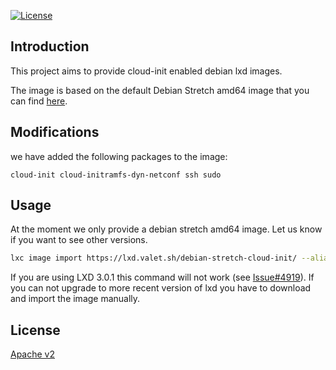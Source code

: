 [![License](http://img.shields.io/:license-apache-blue.svg?style=flat-square)](http://www.apache.org/licenses/LICENSE-2.0.html)


## Introduction

This project aims to provide cloud-init enabled debian lxd images.

The image is based on the default Debian Stretch amd64 image that you can find [here](https://images.linuxcontainers.org/).


## Modifications

we have added the following packages to the image:
```
cloud-init cloud-initramfs-dyn-netconf ssh sudo
``` 


## Usage

At the moment we only provide a debian stretch amd64 image. Let us know if you want to see other versions.
```bash
lxc image import https://lxd.valet.sh/debian-stretch-cloud-init/ --alias debian-stretch-cloud-init
```

If you are using LXD 3.0.1 this command will not work (see [Issue#4919](https://github.com/lxc/lxd/issues/4919)). If you can not upgrade to more recent version of lxd you have to download and import the image manually.


## License

[Apache v2](./LICENSE.md)